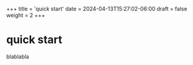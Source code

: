 +++
title = 'quick start'
date = 2024-04-13T15:27:02-06:00
draft = false
weight = 2
+++

# quick start

blablabla 



